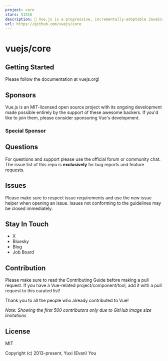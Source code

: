 ```yaml
---
project: core
stars: 51516
description: 🖖 Vue.js is a progressive, incrementally-adoptable JavaScript framework for building UI on the web.
url: https://github.com/vuejs/core
---
```


vuejs/core
==========

Getting Started
---------------

Please follow the documentation at vuejs.org!

Sponsors
--------

Vue.js is an MIT-licensed open source project with its ongoing development made possible entirely by the support of these awesome backers. If you'd like to join them, please consider sponsoring Vue's development.

### Special Sponsor

Questions
---------

For questions and support please use the official forum or community chat. The issue list of this repo is **exclusively** for bug reports and feature requests.

Issues
------

Please make sure to respect issue requirements and use the new issue helper when opening an issue. Issues not conforming to the guidelines may be closed immediately.

Stay In Touch
-------------

-   X
-   Bluesky
-   Blog
-   Job Board

Contribution
------------

Please make sure to read the Contributing Guide before making a pull request. If you have a Vue-related project/component/tool, add it with a pull request to this curated list!

Thank you to all the people who already contributed to Vue!

_Note: Showing the first 500 contributors only due to GitHub image size limitations_

License
-------

MIT

Copyright (c) 2013-present, Yuxi (Evan) You
